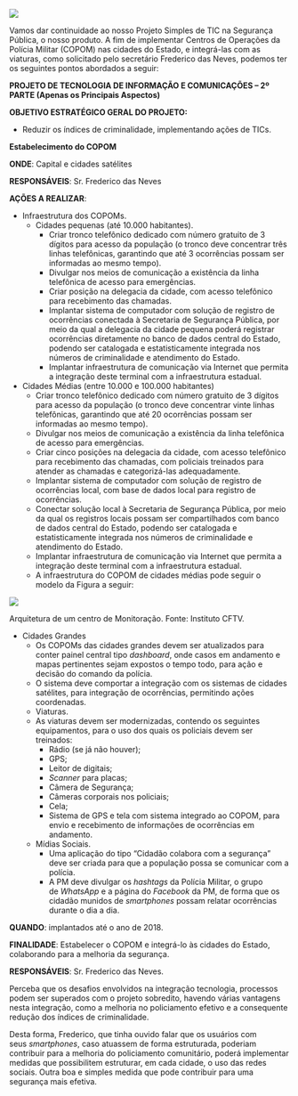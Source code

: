 [![](https://ampli-images.s3.amazonaws.com/production/4ed6c0a1-d622-4ece-99ce-406bbdc54837/original)](https://ampli-images.s3.amazonaws.com/production/4ed6c0a1-d622-4ece-99ce-406bbdc54837/original)

Vamos dar continuidade ao nosso Projeto Simples de TIC na Segurança Pública, o nosso produto. A fim de implementar Centros de Operações da Polícia Militar (COPOM) nas cidades do Estado, e integrá-las com as viaturas, como solicitado pelo secretário Frederico das Neves, podemos ter os seguintes pontos abordados a seguir:

**PROJETO DE TECNOLOGIA DE INFORMAÇÃO E COMUNICAÇÕES – 2º PARTE (Apenas os Principais Aspectos)**

**OBJETIVO ESTRATÉGICO GERAL DO PROJETO:**

- Reduzir os índices de criminalidade, implementando ações de TICs.

**Estabelecimento do COPOM**

**ONDE**: Capital e cidades satélites

**RESPONSÁVEIS**: Sr. Frederico das Neves

**AÇÕES A REALIZAR**:

- Infraestrutura dos COPOMs.
    - Cidades pequenas (até 10.000 habitantes).
        - Criar tronco telefônico dedicado com número gratuito de 3 dígitos para acesso da população (o tronco deve concentrar três linhas telefônicas, garantindo que até 3 ocorrências possam ser informadas ao mesmo tempo).
        - Divulgar nos meios de comunicação a existência da linha telefônica de acesso para emergências.
        - Criar posição na delegacia da cidade, com acesso telefônico para recebimento das chamadas.
        - Implantar sistema de computador com solução de registro de ocorrências conectada à Secretaria de Segurança Pública, por meio da qual a delegacia da cidade pequena poderá registrar ocorrências diretamente no banco de dados central do Estado, podendo ser catalogada e estatisticamente integrada nos números de criminalidade e atendimento do Estado.
        - Implantar infraestrutura de comunicação via Internet que permita a integração deste terminal com a infraestrutura estadual.
- Cidades Médias (entre 10.000 e 100.000 habitantes)
    - Criar tronco telefônico dedicado com número gratuito de 3 dígitos para acesso da população (o tronco deve concentrar vinte linhas telefônicas, garantindo que até 20 ocorrências possam ser informadas ao mesmo tempo).
    - Divulgar nos meios de comunicação a existência da linha telefônica de acesso para emergências.
    - Criar cinco posições na delegacia da cidade, com acesso telefônico para recebimento das chamadas, com policiais treinados para atender as chamadas e categorizá-las adequadamente.
    - Implantar sistema de computador com solução de registro de ocorrências local, com base de dados local para registro de ocorrências.
    - Conectar solução local à Secretaria de Segurança Pública, por meio da qual os registros locais possam ser compartilhados com banco de dados central do Estado, podendo ser catalogada e estatisticamente integrada nos números de criminalidade e atendimento do Estado.
    - Implantar infraestrutura de comunicação via Internet que permita a integração deste terminal com a infraestrutura estadual.
    - A infraestrutura do COPOM de cidades médias pode seguir o modelo da Figura a seguir:

[![](https://ampli-images.s3.amazonaws.com/production/00175d59-4710-40cd-ac40-72365802f97a/original)](https://ampli-images.s3.amazonaws.com/production/00175d59-4710-40cd-ac40-72365802f97a/original)

Arquitetura de um centro de Monitoração. Fonte: Instituto CFTV.

- Cidades Grandes
    - Os COPOMs das cidades grandes devem ser atualizados para conter painel central tipo _dashboard_, onde casos em andamento e mapas pertinentes sejam expostos o tempo todo, para ação e decisão do comando da polícia.
    - O sistema deve comportar a integração com os sistemas de cidades satélites, para integração de ocorrências, permitindo ações coordenadas.
    - Viaturas.
    - As viaturas devem ser modernizadas, contendo os seguintes equipamentos, para o uso dos quais os policiais devem ser treinados:
        - Rádio (se já não houver);
        - GPS;
        - Leitor de digitais;
        - _Scanner_ para placas;
        - Câmera de Segurança;
        - Câmeras corporais nos policiais;
        - Cela;
        - Sistema de GPS e tela com sistema integrado ao COPOM, para envio e recebimento de informações de ocorrências em andamento.
    - Mídias Sociais.
        - Uma aplicação do tipo “Cidadão colabora com a segurança” deve ser criada para que a população possa se comunicar com a polícia.
        - A PM deve divulgar os _hashtags_ da Polícia Militar, o grupo de _WhatsApp_ e a página do _Facebook_ da PM, de forma que os cidadão munidos de _smartphones_ possam relatar ocorrências durante o dia a dia.

**QUANDO**: implantados até o ano de 2018.

**FINALIDADE**: Estabelecer o COPOM e integrá-lo às cidades do Estado, colaborando para a melhoria da segurança.

**RESPONSÁVEIS**: Sr. Frederico das Neves.

Perceba que os desafios envolvidos na integração tecnologia, processos podem ser superados com o projeto sobredito, havendo várias vantagens nesta integração, como a melhoria no policiamento efetivo e a consequente redução dos índices de criminalidade.

Desta forma, Frederico, que tinha ouvido falar que os usuários com seus _smartphones_, caso atuassem de forma estruturada, poderiam contribuir para a melhoria do policiamento comunitário, poderá implementar medidas que possibilitem estruturar, em cada cidade, o uso das redes sociais. Outra boa e simples medida que pode contribuir para uma segurança mais efetiva.
